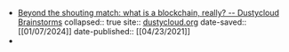 - [Beyond the shouting match: what is a blockchain, really? -- Dustycloud Brainstorms](https://omnivore.app/me/https-dustycloud-org-blog-what-is-a-blockchain-really-18ce2b8f1d9)
  collapsed:: true
  site:: [dustycloud.org](https://dustycloud.org/blog/what-is-a-blockchain-really/)
  date-saved:: [[01/07/2024]]
  date-published:: [[04/23/2021]]
-